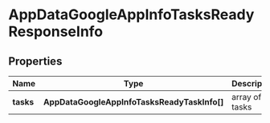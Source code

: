 # AppDataGoogleAppInfoTasksReadyResponseInfo

## Properties

| Name | Type | Description | Notes |
|------------ | ------------- | ------------- | -------------|
**tasks** | **AppDataGoogleAppInfoTasksReadyTaskInfo[]** | array of tasks |[optional]|